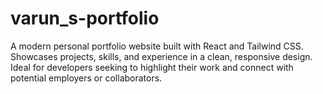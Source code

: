 # varun_s-portfolio
A modern personal portfolio website built with React and Tailwind CSS. Showcases projects, skills, and experience in a clean, responsive design. Ideal for developers seeking to highlight their work and connect with potential employers or collaborators.
